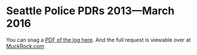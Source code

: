 # Seattle Police PDRs 2013—March 2016

You can snag a [PDF of the log here](https://d3gn0r3afghep.cloudfront.net/foia_files/2015/11/17/P2015-5909_Rodriguez.pdf). And the full request is viewable over at [MuckRock.com](https://www.muckrock.com/foi/seattle-69/public-document-request-logs-seattle-seattle-police-department-21616/)
